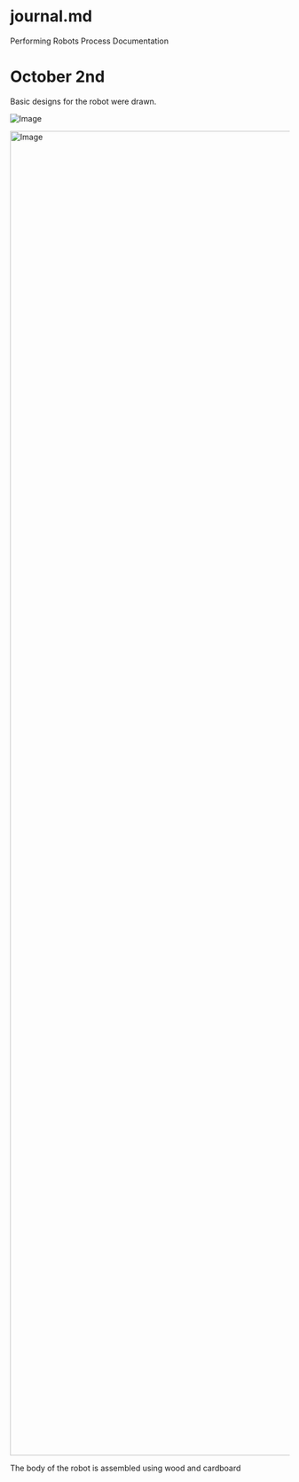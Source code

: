 # journal.md
Performing Robots Process Documentation


# October 2nd
Basic designs for the robot were drawn.

 ![Image](https://github.com/user-attachments/assets/c0b0d0c6-732e-4e25-9881-d42586ba24c7)


<img width="1668" height="2388" alt="Image" src="https://github.com/user-attachments/assets/1b4c6ab7-223d-4286-ad2a-42fd2286efa2" />


 
The body of the robot is assembled using wood and cardboard
